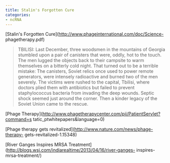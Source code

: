 ```yaml
---
title: Stalin's Forgotten Cure
categories:
- ncRNA
---
```

[Stalin's Forgotten Cure](http://www.phageinternational.com/doc/Science-
phagetherapy.pdf)
<!--more-->

> TBILISI: Last December, three woodsmen in the mountains of Georgia stumbled
upon a pair of canisters that were, oddly, hot to the touch. The men lugged
the objects back to their campsite to warm themselves on a bitterly cold
night. That turned out to be a terrible mistake: The canisters, Soviet relics
once used to power remote generators, were intensely radioactive and burned
two of the men severely. The victims were rushed to the capital, Tbilisi,
where doctors plied them with antibiotics but failed to prevent staphylococcus
bacteria from invading the deep wounds. Septic shock seemed just around the
corner. Then a kinder legacy of the Soviet Union came to the rescue.

[Phage Therapy](http://www.phagetherapycenter.com/pii/PatientServlet?command=s
tatic_ptwhitepapers&language=0)

[Phage therapy gets revitalized](http://www.nature.com/news/phage-therapy-
gets-revitalized-1.15348)

[River Ganges Inspires MRSA
Treatment](http://blogs.wsj.com/indiarealtime/2013/04/16/river-ganges-
inspires-mrsa-treatment/)

